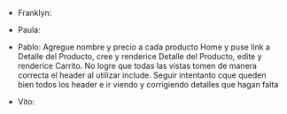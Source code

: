 - Franklyn:

- Paula:

- Pablo: Agregue nombre y precio a cada producto Home y puse link a Detalle del Producto, cree y renderice Detalle del Producto, edite y renderice Carrito.
  No logre que todas las vistas tomen de manera correcta el header al utilizar include.
  Seguir intentanto cque queden bien todos los header e ir viendo y corrigiendo detalles que hagan falta

- Vito:
